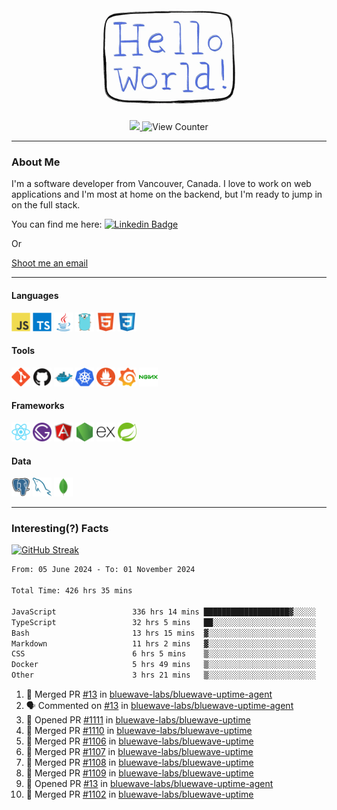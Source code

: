 <div align="center">
    <img src="./img/hello_world.webp" height="200px" width="">
    <div>
        <a href="https://www.linkedin.com/in/ajhollid">
            <img src="https://img.shields.io/badge/LinkedIn-blue"/>
        </a>
        <img src="https://komarev.com/ghpvc/?username=ajhollid&color=yellow" alt="View Counter">
    </div>
</div>

---

### About Me

I'm a software developer from Vancouver, Canada. I love to work on web applications and I'm most at home on the backend, but I'm ready to jump in on the full stack.

You can find me here: [![Linkedin Badge](https://img.shields.io/badge/-ajhollid-blue?style=flat&logo=Linkedin&logoColor=white)](https://www.linkedin.com/in/ajhollid)

Or

[Shoot me an email](mailto:ajhollid@gmail.com)

---

#### Languages

<div>
    <img src="./img/devicons/javascript-original.svg" width=30 height=30 alt="JavaScript">
    <img src="/img/devicons/typescript-original.svg" width=30 height=30 alt="TypeScript">
    <img src="./img/devicons/java-original.svg" width=30 height=30 alt="Java">
    <img src="./img/devicons/go-original.svg" width=30 height=30 alt="Golang">
    <img src="./img/devicons/html5-original.svg" width=30 height=30 alt="HTML 5">
    <img src="./img/devicons/css3-original.svg" width=30 height=30 alt="CSS 3">
</div>

#### Tools

<div>
    <img src="./img/devicons/git-original.svg" width=30 height=30 alt="Git">
    <img src="./img/devicons/github-original.svg" width=30 height=30 alt="Github">
    <img src="./img/devicons/docker-original.svg" width=30 
    height=30 alt="Docker">
    <img src="./img/devicons/kubernetes-original.svg" width=30 height=30 alt="K8">
    <img src="./img/devicons/prometheus-original.svg" width=30 height=30 alt="Prometheus">
    <img src="./img/devicons/grafana-original.svg" width=30 height=30 alt="Grafana">
    <img src="./img/devicons/nginx-original.svg" width=30 height=30 alt="Nginx">
</div>

#### Frameworks

<div>
    <img src="./img/devicons/react-original.svg" width=30 height=30 alt="React">
    <img src="./img/devicons/gatsby-original.svg" width=30 height=30 alt="Gatsby">
    <img src="./img/devicons/angularjs-original.svg" width=30 height=30 alt="AngularJS">
    <img src="./img/devicons/nodejs-original.svg" width=30 height=30 alt="NodeJS">
    <img src="./img/devicons/express-original.svg" width=30 height=30 alt="Express">
    <img src="./img/devicons/spring-original.svg" width=30 height=30 alt="Spring">
</div>

#### Data

<div>
    <img src="./img/devicons/postgresql-original.svg" width=30 height=30 alt="Postgresql">
    <img src="./img/devicons/mysql-original.svg" width=30 height=30 alt="Mysql">
    <img src="./img/devicons/mongodb-original.svg" width=30 height=30 alt="MongoDB">
</div>

---

### Interesting(?) Facts

[![GitHub Streak](http://github-readme-streak-stats.herokuapp.com?user=ajhollid)](https://git.io/streak-stats)

 <!--START_SECTION:waka-->

```txt
From: 05 June 2024 - To: 01 November 2024

Total Time: 426 hrs 35 mins

JavaScript                 336 hrs 14 mins ███████████████████▓░░░░░   78.20 %
TypeScript                 32 hrs 5 mins   ██░░░░░░░░░░░░░░░░░░░░░░░   07.46 %
Bash                       13 hrs 15 mins  ▓░░░░░░░░░░░░░░░░░░░░░░░░   03.08 %
Markdown                   11 hrs 2 mins   ▓░░░░░░░░░░░░░░░░░░░░░░░░   02.57 %
CSS                        6 hrs 5 mins    ▒░░░░░░░░░░░░░░░░░░░░░░░░   01.42 %
Docker                     5 hrs 49 mins   ▒░░░░░░░░░░░░░░░░░░░░░░░░   01.36 %
Other                      3 hrs 21 mins   ▒░░░░░░░░░░░░░░░░░░░░░░░░   00.78 %
```

<!--END_SECTION:waka-->


<!--START_SECTION:activity-->
1. 🎉 Merged PR [#13](https://github.com/bluewave-labs/bluewave-uptime-agent/pull/13) in [bluewave-labs/bluewave-uptime-agent](https://github.com/bluewave-labs/bluewave-uptime-agent)
2. 🗣 Commented on [#13](https://github.com/bluewave-labs/bluewave-uptime-agent/pull/13#issuecomment-2453394930) in [bluewave-labs/bluewave-uptime-agent](https://github.com/bluewave-labs/bluewave-uptime-agent)
3. 💪 Opened PR [#1111](https://github.com/bluewave-labs/bluewave-uptime/pull/1111) in [bluewave-labs/bluewave-uptime](https://github.com/bluewave-labs/bluewave-uptime)
4. 🎉 Merged PR [#1110](https://github.com/bluewave-labs/bluewave-uptime/pull/1110) in [bluewave-labs/bluewave-uptime](https://github.com/bluewave-labs/bluewave-uptime)
5. 🎉 Merged PR [#1106](https://github.com/bluewave-labs/bluewave-uptime/pull/1106) in [bluewave-labs/bluewave-uptime](https://github.com/bluewave-labs/bluewave-uptime)
6. 🎉 Merged PR [#1107](https://github.com/bluewave-labs/bluewave-uptime/pull/1107) in [bluewave-labs/bluewave-uptime](https://github.com/bluewave-labs/bluewave-uptime)
7. 🎉 Merged PR [#1108](https://github.com/bluewave-labs/bluewave-uptime/pull/1108) in [bluewave-labs/bluewave-uptime](https://github.com/bluewave-labs/bluewave-uptime)
8. 🎉 Merged PR [#1109](https://github.com/bluewave-labs/bluewave-uptime/pull/1109) in [bluewave-labs/bluewave-uptime](https://github.com/bluewave-labs/bluewave-uptime)
9. 💪 Opened PR [#13](https://github.com/bluewave-labs/bluewave-uptime-agent/pull/13) in [bluewave-labs/bluewave-uptime-agent](https://github.com/bluewave-labs/bluewave-uptime-agent)
10. 🎉 Merged PR [#1102](https://github.com/bluewave-labs/bluewave-uptime/pull/1102) in [bluewave-labs/bluewave-uptime](https://github.com/bluewave-labs/bluewave-uptime)
<!--END_SECTION:activity-->
